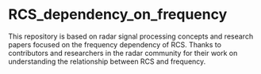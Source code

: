 # RCS_dependency_on_frequency
This repository is based on radar signal processing concepts and research papers focused on the frequency dependency of RCS.  Thanks to contributors and researchers in the radar community for their work on understanding the relationship between RCS and frequency.
